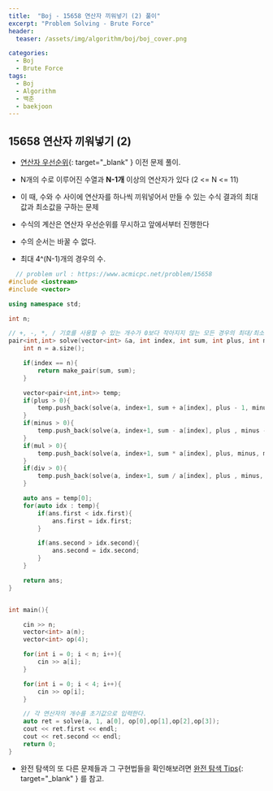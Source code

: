 ```yaml
---
title:  "Boj - 15658 연산자 끼워넣기 (2) 풀이"
excerpt: "Problem Solving - Brute Force"
header:
  teaser: /assets/img/algorithm/boj/boj_cover.png

categories:
  - Boj
  - Brute Force
tags:
  - Boj
  - Algorithm
  - 백준
  - baekjoon
---
```

## 15658 연산자 끼워넣기 (2)


* [연산자 우선순위](https://hyunjae-lee.github.io/boj/brute%20force/14888sol/){: target="_blank" } 이전 문제 풀이.

- N개의 수로 이루어진 수열과 **N-1개** 이상의 연산자가 있다 (2 <= N <= 11)
- 이 때, 수와 수 사이에 연산자를 하나씩 끼워넣어서 만들 수 있는 수식 결과의 최대값과 최소값을 구하는 문제
- 수식의 계산은 연산자 우선순위를 무시하고 앞에서부터 진행한다
- 수의 순서는 바꿀 수 없다.

- 최대 4^(N-1)개의 경우의 수.

```cpp
  // problem url : https://www.acmicpc.net/problem/15658
#include <iostream>
#include <vector>

using namespace std;

int n;

// +, -, *, / 기호를 사용할 수 있는 개수가 0보다 작아지지 않는 모든 경우의 최대/최소를 비교한다.
pair<int,int> solve(vector<int> &a, int index, int sum, int plus, int minus, int mul, int div){
    int n = a.size();

    if(index == n){
        return make_pair(sum, sum);
    }

    vector<pair<int,int>> temp;
    if(plus > 0){
        temp.push_back(solve(a, index+1, sum + a[index], plus - 1, minus, mul, div));
    }
    if(minus > 0){
        temp.push_back(solve(a, index+1, sum - a[index], plus , minus - 1, mul, div));
    }
    if(mul > 0){
        temp.push_back(solve(a, index+1, sum * a[index], plus, minus, mul - 1, div));
    }
    if(div > 0){
        temp.push_back(solve(a, index+1, sum / a[index], plus , minus, mul, div - 1));
    }

    auto ans = temp[0];
    for(auto idx : temp){
        if(ans.first < idx.first){
            ans.first = idx.first;
        }

        if(ans.second > idx.second){
            ans.second = idx.second;
        }
    }

    return ans;
}


int main(){

    cin >> n;
    vector<int> a(n);
    vector<int> op(4);

    for(int i = 0; i < n; i++){
        cin >> a[i];
    }

    for(int i = 0; i < 4; i++){
        cin >> op[i];
    }

    // 각 연산자의 개수를 초기값으로 입력한다.
    auto ret = solve(a, 1, a[0], op[0],op[1],op[2],op[3]);
    cout << ret.first << endl;
    cout << ret.second << endl;
    return 0;
}
```

- 완전 탐색의 또 다른 문제들과 그 구현법들을 확인해보려면 [완전 탐색 Tips](https://hyunjae-lee.github.io/problem%20solving/bruteforce/){: target="_blank" } 를 참고.

